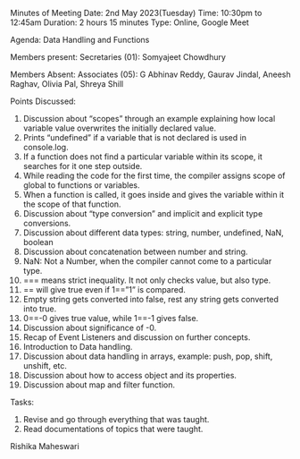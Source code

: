 Minutes of Meeting
Date: 2nd May 2023(Tuesday)
Time: 10:30pm to 12:45am
Duration: 2 hours 15 minutes
Type: Online, Google Meet

Agenda:
Data Handling and Functions

Members present:
Secretaries (01): Somyajeet Chowdhury

Members Absent:
Associates (05): G Abhinav Reddy, Gaurav Jindal, Aneesh Raghav, Olivia Pal, Shreya Shill

Points Discussed:

1. Discussion about “scopes” through an example explaining how local variable value overwrites the initially declared value.
2.	Prints “undefined” if a variable that is not declared is used in console.log.
3.	If a function does not find a particular variable within its scope, it searches for it one step outside.
4.	While reading the code for the first time, the compiler assigns scope of global to functions or variables.
5.	When a function is called, it goes inside and gives the variable within it the scope of that function.
6.	Discussion about “type conversion” and implicit and explicit type conversions.
7.	Discussion about different data types: string, number, undefined, NaN, boolean 
8.	Discussion about concatenation between number and string.
9.	NaN: Not a Number, when the compiler cannot come to a particular type.
10.	=== means strict inequality. It not only checks value, but also type.
11.	== will give true even if 1==”1” is compared.
12.	Empty string gets converted into false, rest any string gets converted into true.
13.	0==-0 gives true value, while 1==-1 gives false.
14.	Discussion about significance of -0.
15.	Recap of Event Listeners and discussion on further concepts.
16.	Introduction to Data handling.
17.	Discussion about data handling in arrays, example: push, pop, shift, unshift, etc.
18.	Discussion about how to access object and its properties.
19.	Discussion about map and filter function.


Tasks:
1. Revise and go through everything that was taught.
2. Read documentations of topics that were taught.


Rishika Maheswari
